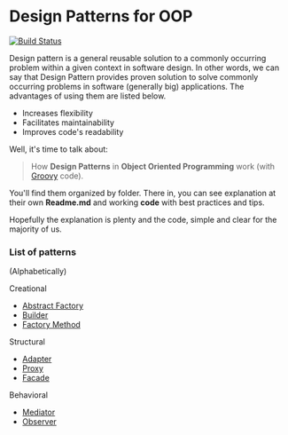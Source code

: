 # Design Patterns for OOP
[![Build Status](https://travis-ci.org/wdonet/designPatternsOOP.svg?branch=master)](https://travis-ci.org/wdonet/designPatternsOOP)

Design pattern is a general reusable solution to a commonly occurring problem within a given context in software design. In other words, we can say that Design Pattern provides proven solution to solve commonly occurring problems in software (generally big) applications. The advantages of using them are listed below.

- Increases flexibility
- Facilitates maintainability
- Improves code's readability

Well, it's time to talk about:
> How **Design Patterns** in **Object Oriented Programming** work
> (with [Groovy](http://www.groovy-lang.org/) code).

You'll find them organized by folder.  There in, you can see explanation at their own **Readme.md** and working **code** with best practices and tips.

Hopefully the explanation is plenty and the code, simple and clear for the majority of us.

### List of patterns
(Alphabetically)

Creational
- [Abstract Factory](AbstractFactory)
- [Builder](Builder)
- [Factory Method](FactoryMethod)

Structural
- [Adapter](Adapter)
- [Proxy](Proxy)
- [Facade](Facade)

Behavioral
- [Mediator](Mediator)
- [Observer](Observer)
